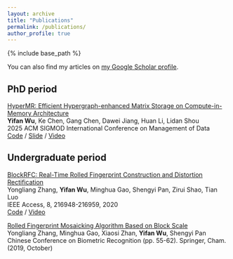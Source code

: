 ```yaml
---
layout: archive
title: "Publications"
permalink: /publications/
author_profile: true
---
```


<!-- {% if author.googlescholar %}
  You can also find my articles on <u><a href="{{author.googlescholar}}">my Google Scholar profile</a>.</u>
{% endif %} -->

{% include base_path %}

You can also find my articles on [my Google Scholar profile](https://scholar.google.com/citations?user=l2GmQnQAAAAJ&hl=en).

## PhD period
[HyperMR: Efficient Hypergraph-enhanced Matrix Storage on Compute-in-Memory Architecture](https://onefanwu.github.io/)  
**Yifan Wu**, Ke Chen, Gang Chen, Dawei Jiang, Huan Li, Lidan Shou  
2025 ACM SIGMOD International Conference on Management of Data    
[Code](https://onefanwu.github.io/) / [Slide](https://onefanwu.github.io/) / [Video](https://onefanwu.github.io/)

## Undergraduate period
[BlockRFC: Real-Time Rolled Fingerprint Construction and Distortion Rectification](https://ieeexplore.ieee.org/abstract/document/9274479)  
Yongliang Zhang, **Yifan Wu**, Minghua Gao, Shengyi Pan, Zirui Shao, Tian Luo   
IEEE Access, 8, 216948-216959, 2020  
[Code](https://github.com/onefanwu/BlockRFC) / [Video](https://ieeexplore.ieee.org/abstract/document/9274479)

[Rolled Fingerprint Mosaicking Algorithm Based on Block Scale](https://link.springer.com/chapter/10.1007/978-3-030-31456-9_7)  
Yongliang Zhang, Minghua Gao,  Xiaosi Zhan, **Yifan Wu**, Shengyi Pan  
Chinese Conference on Biometric Recognition (pp. 55-62). Springer, Cham. (2019, October)

<!-- 
{% for post in site.publications reversed %}
  {% include archive-single.html %}
{% endfor %} -->
